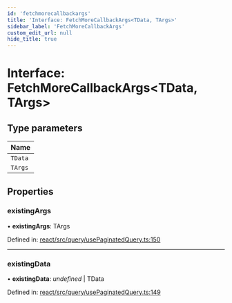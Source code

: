 ```yaml
---
id: 'fetchmorecallbackargs'
title: 'Interface: FetchMoreCallbackArgs<TData, TArgs>'
sidebar_label: 'FetchMoreCallbackArgs'
custom_edit_url: null
hide_title: true
---
```


# Interface: FetchMoreCallbackArgs<TData, TArgs\>

## Type parameters

| Name    |
| :------ |
| `TData` |
| `TArgs` |

## Properties

### existingArgs

• **existingArgs**: TArgs

Defined in: [react/src/query/usePaginatedQuery.ts:150](https://github.com/gqless/gqless/blob/master/packages/react/src/query/usePaginatedQuery.ts#L150)

---

### existingData

• **existingData**: _undefined_ \| TData

Defined in: [react/src/query/usePaginatedQuery.ts:149](https://github.com/gqless/gqless/blob/master/packages/react/src/query/usePaginatedQuery.ts#L149)
